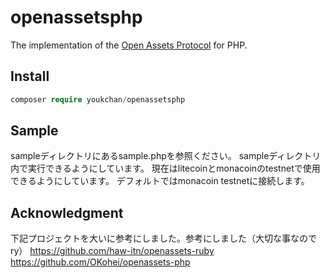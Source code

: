 # openassetsphp
The implementation of the [Open Assets Protocol](https://github.com/OpenAssets/open-assets-protocol) for PHP.

## Install

```php
composer require youkchan/openassetsphp
```

## Sample

sampleディレクトリにあるsample.phpを参照ください。
sampleディレクトリ内で実行できるようにしています。
現在はlitecoinとmonacoinのtestnetで使用できるようにしています。
デフォルトではmonacoin testnetに接続します。

## Acknowledgment
下記プロジェクトを大いに参考にしました。参考にしました（大切な事なのでry）
https://github.com/haw-itn/openassets-ruby
https://github.com/OKohei/openassets-php
